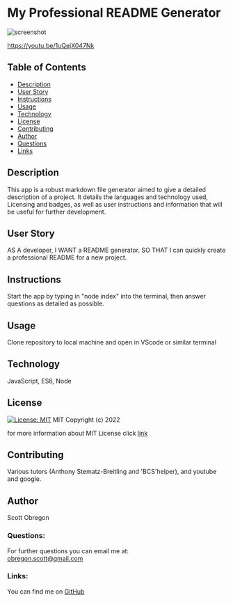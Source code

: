 
  # My Professional README Generator
  
  ![screenshot](https://user-images.githubusercontent.com/98435396/173171105-4897b964-594f-4cd2-b9f7-7a62a9f5cf65.png)
  
  https://youtu.be/1uQejX047Nk  
  
  ## Table of Contents
  - [Description](#description)
  - [User Story](#userStory)
  - [Instructions](#instructions)
  - [Usage](#usage)
  - [Technology](#technology)
  - [License](#license)
  - [Contributing](#contributing)
  - [Author](#author)
  - [Questions](#questions)
  - [Links](#links)
  
  ## Description
  This app is a robust markdown file generator aimed to give a detailed description of a project. It details the languages and technology used, Licensing and badges, as well as user instructions and information that will be useful for further development.

  ## User Story

  AS A developer, I WANT a README generator. SO THAT I can quickly create a professional README for a new project.

  ## Instructions

  Start the app by typing in "node index" into the terminal, then answer questions as detailed as possible.

  ## Usage

  Clone repository to local machine and open in VScode or similar terminal

  ## Technology

  JavaScript, ES6, Node

  ## License

  [![License: MIT](https://img.shields.io/badge/License-MIT-yellow.svg)](https://opensource.org/licenses/MIT)
  MIT
Copyright (c) 2022
     
for more information about MIT License click [link](https://opensource.org/licenses/MIT)
  
  ## Contributing

  Various tutors (Anthony Stematz-Breitling and 'BCS'helper), and youtube and google.

  ## Author

  Scott Obregon

  ### Questions:
  For further questions you can email me at:<br />
  obregon.scott@gmail.com
  
  ### Links:
  You can find me on [GitHub](https://github.com/ObregonScott)
  
